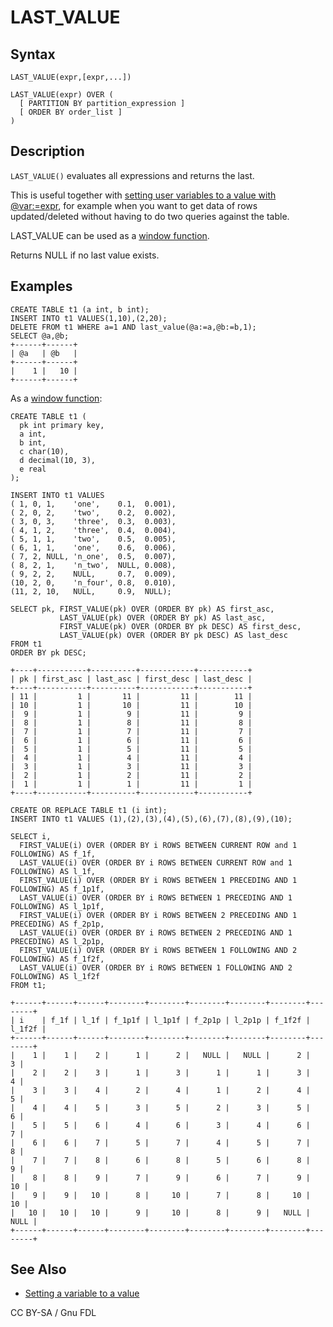 
# LAST_VALUE

## Syntax


```
LAST_VALUE(expr,[expr,...])
```

```
LAST_VALUE(expr) OVER (
  [ PARTITION BY partition_expression ]
  [ ORDER BY order_list ]
)
```


## Description


`LAST_VALUE()` evaluates all expressions and returns the last.


This is useful together with [setting user variables to a value with @var:=expr](../../../administrative-sql-statements/set-commands/set.md), for example when you want to get data of rows updated/deleted without having to do two queries against the table.


LAST_VALUE can be used as a [window function](../../special-functions/window-functions/README.md).


Returns NULL if no last value exists.


## Examples


```
CREATE TABLE t1 (a int, b int);
INSERT INTO t1 VALUES(1,10),(2,20);
DELETE FROM t1 WHERE a=1 AND last_value(@a:=a,@b:=b,1);
SELECT @a,@b;
+------+------+
| @a   | @b   |
+------+------+
|    1 |   10 |
+------+------+
```

As a [window function](../../special-functions/window-functions/README.md):


```
CREATE TABLE t1 (
  pk int primary key,
  a int,
  b int,
  c char(10),
  d decimal(10, 3),
  e real
);

INSERT INTO t1 VALUES
( 1, 0, 1,    'one',    0.1,  0.001),
( 2, 0, 2,    'two',    0.2,  0.002),
( 3, 0, 3,    'three',  0.3,  0.003),
( 4, 1, 2,    'three',  0.4,  0.004),
( 5, 1, 1,    'two',    0.5,  0.005),
( 6, 1, 1,    'one',    0.6,  0.006),
( 7, 2, NULL, 'n_one',  0.5,  0.007),
( 8, 2, 1,    'n_two',  NULL, 0.008),
( 9, 2, 2,    NULL,     0.7,  0.009),
(10, 2, 0,    'n_four', 0.8,  0.010),
(11, 2, 10,   NULL,     0.9,  NULL);

SELECT pk, FIRST_VALUE(pk) OVER (ORDER BY pk) AS first_asc,
           LAST_VALUE(pk) OVER (ORDER BY pk) AS last_asc,
           FIRST_VALUE(pk) OVER (ORDER BY pk DESC) AS first_desc,
           LAST_VALUE(pk) OVER (ORDER BY pk DESC) AS last_desc
FROM t1
ORDER BY pk DESC;

+----+-----------+----------+------------+-----------+
| pk | first_asc | last_asc | first_desc | last_desc |
+----+-----------+----------+------------+-----------+
| 11 |         1 |       11 |         11 |        11 |
| 10 |         1 |       10 |         11 |        10 |
|  9 |         1 |        9 |         11 |         9 |
|  8 |         1 |        8 |         11 |         8 |
|  7 |         1 |        7 |         11 |         7 |
|  6 |         1 |        6 |         11 |         6 |
|  5 |         1 |        5 |         11 |         5 |
|  4 |         1 |        4 |         11 |         4 |
|  3 |         1 |        3 |         11 |         3 |
|  2 |         1 |        2 |         11 |         2 |
|  1 |         1 |        1 |         11 |         1 |
+----+-----------+----------+------------+-----------+
```

```
CREATE OR REPLACE TABLE t1 (i int);
INSERT INTO t1 VALUES (1),(2),(3),(4),(5),(6),(7),(8),(9),(10);

SELECT i,
  FIRST_VALUE(i) OVER (ORDER BY i ROWS BETWEEN CURRENT ROW and 1 FOLLOWING) AS f_1f,
  LAST_VALUE(i) OVER (ORDER BY i ROWS BETWEEN CURRENT ROW and 1 FOLLOWING) AS l_1f,
  FIRST_VALUE(i) OVER (ORDER BY i ROWS BETWEEN 1 PRECEDING AND 1 FOLLOWING) AS f_1p1f,
  LAST_VALUE(i) OVER (ORDER BY i ROWS BETWEEN 1 PRECEDING AND 1 FOLLOWING) AS l_1p1f,
  FIRST_VALUE(i) OVER (ORDER BY i ROWS BETWEEN 2 PRECEDING AND 1 PRECEDING) AS f_2p1p,
  LAST_VALUE(i) OVER (ORDER BY i ROWS BETWEEN 2 PRECEDING AND 1 PRECEDING) AS l_2p1p,
  FIRST_VALUE(i) OVER (ORDER BY i ROWS BETWEEN 1 FOLLOWING AND 2 FOLLOWING) AS f_1f2f,
  LAST_VALUE(i) OVER (ORDER BY i ROWS BETWEEN 1 FOLLOWING AND 2 FOLLOWING) AS l_1f2f
FROM t1;

+------+------+------+--------+--------+--------+--------+--------+--------+
| i    | f_1f | l_1f | f_1p1f | l_1p1f | f_2p1p | l_2p1p | f_1f2f | l_1f2f |
+------+------+------+--------+--------+--------+--------+--------+--------+
|    1 |    1 |    2 |      1 |      2 |   NULL |   NULL |      2 |      3 |
|    2 |    2 |    3 |      1 |      3 |      1 |      1 |      3 |      4 |
|    3 |    3 |    4 |      2 |      4 |      1 |      2 |      4 |      5 |
|    4 |    4 |    5 |      3 |      5 |      2 |      3 |      5 |      6 |
|    5 |    5 |    6 |      4 |      6 |      3 |      4 |      6 |      7 |
|    6 |    6 |    7 |      5 |      7 |      4 |      5 |      7 |      8 |
|    7 |    7 |    8 |      6 |      8 |      5 |      6 |      8 |      9 |
|    8 |    8 |    9 |      7 |      9 |      6 |      7 |      9 |     10 |
|    9 |    9 |   10 |      8 |     10 |      7 |      8 |     10 |     10 |
|   10 |   10 |   10 |      9 |     10 |      8 |      9 |   NULL |   NULL |
+------+------+------+--------+--------+--------+--------+--------+--------+
```

## See Also


* [Setting a variable to a value](../../../administrative-sql-statements/set-commands/set.md)


CC BY-SA / Gnu FDL

